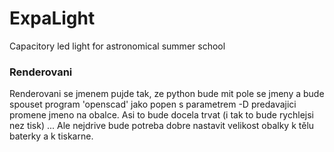 # ExpaLight
Capacitory led light for astronomical summer school

### Renderovani

Renderovani se jmenem pujde tak, ze python bude mit pole se jmeny a bude spouset program 'openscad' jako popen s parametrem -D predavajici promene jmeno na obalce.
Asi to bude docela trvat (i tak to bude rychlejsi nez tisk) ... Ale nejdrive bude potreba dobre nastavit velikost obalky k tělu baterky a k tiskarne.
